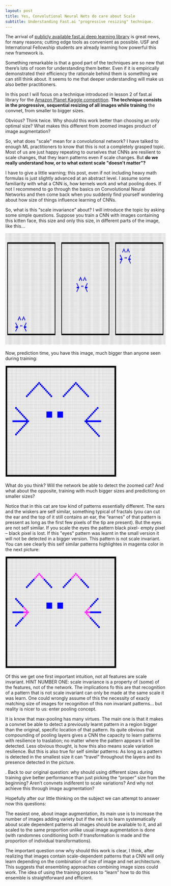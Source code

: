 ```yaml
---
layout: post
title: Yes, Convolutional Neural Nets do care about Scale
subtitle: Understanding Fast.ai "progressive resizing" technique. 
---
```


The arrival of  [publicly available fast.ai deep learning library](https://github.com/fastai/fastai/tree/master/courses/dl1) is great news, for many reasons; cutting edge tools as convenient as possible. USF  and International Fellowship students are already learning how powerful this new framework is.

Something remarkable is that a good part of the techniques are so new that there’s lots of room for understanding them better. Even if it is empirically demonstrated their efficiency the rationale behind them is something we can still think about. It seems to me that deeper understanding will make us also better practitioners.

In this post I will focus on a technique introduced in lesson 2 of fast.ai library for the [Amazon Planet Kaggle competition](https://www.kaggle.com/c/planet-understanding-the-amazon-from-space). **The technique consists in the progressive, sequential resizing of all images while training** the convnet, from smaller to bigger sizes.

Obvious? Think twice. Why should this work better than choosing an only optimal size?  What makes this different from zoomed images product of image augmentation? 

So, what does "scale" mean for a convolutional network? I have talked to enough ML practitioners to know that this is not a completely grasped topic. Most of us are just happy repeating to ourselves that CNNs are resilient to scale changes, that they learn patterns even if scale changes. But **do we really understand how, or to what extent scale "doesn't matter"?** 

I have to give a little warning; this post, even if not including heavy math formulas is just slightly advanced at an abstract level. I assume some familiarity with what a CNN is, how kernels work and what pooling does. If not I recommend to go through the basics on Convolutional Neural Networks and then come back when you suddenly find yourself wondering about how size of things influence learning of CNNs.

So, what is this “scale invariance” about? I will introduce the topic by asking some simple questions. Suppose you  train a CNN with images containing this kitten face, this size and only this size, in different parts of the image, like this…


<img src="/img/imagenes1.PNG" height="350" width="850"> 

Now, prediction time, you have this image, much bigger than anyone seen during training:

<img src="/img/imagenes2.PNG" height="350" width="350"> 

What do you think? Will the network be able to detect the zoomed cat? And what about the opposite, training with much bigger sizes and predictiong on smaller sizes?


Notice that in this cat are tow kind of patterns essentially different. The ears and the wiskers are self similar, something typical of fractals (you can cut the ear and the top of it still contains an ear, the “earnes” of that pattern is pressent as long as the first few pixels of the tip are present). But the eyes are not self similar. If you scale the eyes the pattern black pixel- empty pixel – black pixel is lost. If this "eyes" pattern was learnt in the small version it will not be detected in  a bigger version. This pattern is not scale invariant. You can see clearly this self similar patterns highlightes in magenta color in the next picture:

<img src="/img/imagenes3.PNG" height="350" width="350"> 

Of this we get one first important intuition, not all features are scale invariant.
HINT NUMBER ONE: scale invariance is a property of (some) of the features, not of the network. The implications fo this are that recognition of a pattern that is not scale invariant can only be made at the same scale it was learn. One could wrongly assume of this the necessity of exacly matching size  of images for recognition of this non invariant patterns… but reality is nicer to us: enter pooling concept.

It is know that max-pooling has many virtues. The main one is that it makes a convnet be able to detect a previously learnt pattern in a region bigger than the original, specific location of that pattern. Its quite obvious that compounding of pooling layers gives a CNN the capacity to learn patterns with resilience to  traslation; no matter where the pattern appears it will be detected. Less obvious thought, is how this also means scale variation resilience. But this is also true for self similar patterns: As long as a pattern is detected in the smallest size it can “travel” throughout the layers and its presence detected in the picture. 

. Back to our original question: why should using different sizes during training give better performance than just picking the “proper” size from the beginning? Aren’t convnets indiferent to scale variations? And why not achieve this through image augmentation?

Hopefully after our little thinking on the subject we can attempt to answer now this questions: 

The easiest one, about image augmentation, its main use is to increase the number of images adding variety but if the net is to learn systematically about scale dependent patterns all images should be available to it, and all scaled to the same proportion unlike usual image augmentation is done (with randomnes conditioning both if transformation is made and the proportion of individual transformations).

The important question onw why should this work is clear, I think, after realizing that images contain scale-dependent patterns that a CNN will only learn depending on the combination of size of image and  net architecture. This suggests that ensembling approaches combining image sizes could work. The idea of using the training process to “learn” how to do this ensemble is straightforward and efficient.
